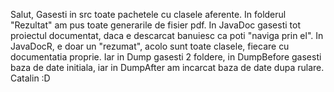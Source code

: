 Salut, 
Gasesti in src toate pachetele cu clasele aferente.
In folderul "Rezultat" am pus toate generarile de fisier pdf. 
In JavaDoc gasesti tot proiectul documentat, daca e descarcat banuiesc ca poti "naviga prin el".
In JavaDocR, e doar un "rezumat", acolo sunt toate clasele, fiecare cu documentatia proprie.
Iar in Dump gasesti 2 foldere, in DumpBefore gasesti baza de date initiala, iar in DumpAfter am incarcat baza de date dupa rulare.
Catalin :D